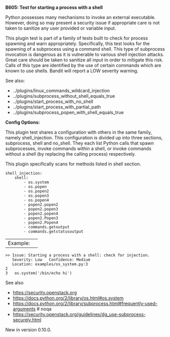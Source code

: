 **B605: Test for starting a process with a shell**

Python possesses many mechanisms to invoke an external executable.
However, doing so may present a security issue if appropriate care is
not taken to sanitize any user provided or variable input.

This plugin test is part of a family of tests built to check for process
spawning and warn appropriately. Specifically, this test looks for the
spawning of a subprocess using a command shell. This type of subprocess
invocation is dangerous as it is vulnerable to various shell injection
attacks. Great care should be taken to sanitize all input in order to
mitigate this risk. Calls of this type are identified by the use of
certain commands which are known to use shells. Bandit will report a LOW
severity warning.

See also:

-   <span
    class="xref std std-doc">../plugins/linux\_commands\_wildcard\_injection</span>
-   <span
    class="xref std std-doc">../plugins/subprocess\_without\_shell\_equals\_true</span>
-   <span
    class="xref std std-doc">../plugins/start\_process\_with\_no\_shell</span>
-   <span
    class="xref std std-doc">../plugins/start\_process\_with\_partial\_path</span>
-   <span
    class="xref std std-doc">../plugins/subprocess\_popen\_with\_shell\_equals\_true</span>

**Config Options:**

This plugin test shares a configuration with others in the same family,
namely shell\_injection. This configuration is divided up into three
sections, subprocess, shell and no\_shell. They each list Python calls
that spawn subprocesses, invoke commands within a shell, or invoke
commands without a shell (by replacing the calling process)
respectively.

This plugin specifically scans for methods listed in shell section.

    shell_injection:
        shell:
            - os.system
            - os.popen
            - os.popen2
            - os.popen3
            - os.popen4
            - popen2.popen2
            - popen2.popen3
            - popen2.popen4
            - popen2.Popen3
            - popen2.Popen4
            - commands.getoutput
            - commands.getstatusoutput

|          |     |
|----------|-----|
| Example: |     |

    >> Issue: Starting a process with a shell: check for injection.
       Severity: Low   Confidence: Medium
       Location: examples/os_system.py:3
    2
    3   os.system('/bin/echo hi')

See also

-   <a href="https://security.openstack.org" class="uri reference external">https://security.openstack.org</a>
-   <a href="https://docs.python.org/2/library/os.html#os.system" class="uri reference external">https://docs.python.org/2/library/os.html#os.system</a>
-   <a href="https://docs.python.org/2/library/subprocess.html#frequently-used-arguments" class="uri reference external">https://docs.python.org/2/library/subprocess.html#frequently-used-arguments</a>
    \# noqa
-   <a href="https://security.openstack.org/guidelines/dg_use-subprocess-securely.html" class="uri reference external">https://security.openstack.org/guidelines/dg_use-subprocess-securely.html</a>

<span class="versionmodified">New in version 0.10.0.</span>

